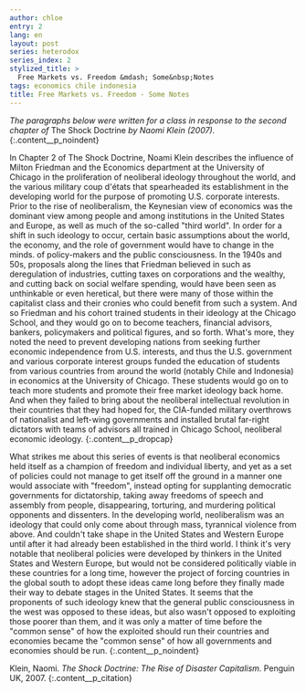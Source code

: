 ```yaml
---
author: chloe
entry: 2
lang: en
layout: post
series: heterodox
series_index: 2
stylized_title: >
  Free Markets vs. Freedom &mdash; Some&nbsp;Notes
tags: economics chile indonesia
title: Free Markets vs. Freedom - Some Notes
---
```


_The paragraphs below were written for a class in response to the second chapter of_ The Shock Doctrine _by Naomi Klein (2007)._
{:.content__p_noindent}

In Chapter 2 of The Shock Doctrine, Noami Klein describes the influence of Milton Friedman and the Economics department at the University of Chicago in the proliferation of neoliberal ideology throughout the world, and the various military coup d'états that spearheaded its establishment in the developing world for the purpose of promoting U.S. corporate interests. Prior to the rise of neoliberalism, the Keynesian view of economics was the dominant view among people and among institutions in the United States and Europe, as well as much of the so-called "third world". In order for a shift in such ideology to occur, certain basic assumptions about the world, the economy, and the role of government would have to change in the minds. of policy-makers and the public consciousness. In the 1940s and 50s, proposals along the lines that Friedman believed in such as deregulation of industries, cutting taxes on corporations and the wealthy, and cutting back on social welfare spending, would have been seen as unthinkable or even heretical, but there were many of those within the capitalist class and their cronies who could benefit from such a system. And so Friedman and his cohort trained students in their ideology at the Chicago School, and they would go on to become teachers, financial advisors, bankers, policymakers and political figures, and so forth. What's more, they noted the need to prevent developing nations from seeking further economic independence from U.S. interests, and thus the U.S. government and various corporate interest groups funded the education of students from various countries from around the world (notably Chile and Indonesia) in economics at the University of Chicago. These students would go on to teach more students and promote their free market ideology back home. And when they failed to bring about the neoliberal intellectual revolution in their countries that they had hoped for, the CIA-funded military overthrows of nationalist and left-wing governments and installed brutal far-right dictators with teams of advisors all trained in Chicago School, neoliberal economic ideology.
{:.content__p_dropcap}

What strikes me about this series of events is that neoliberal economics held itself as a champion of freedom and individual liberty, and yet as a set of policies could not manage to get itself off the ground in a manner one would associate with "freedom", instead opting for supplanting democratic governments for dictatorship, taking away freedoms of speech and assembly from people, disappearing, torturing, and murdering political opponents and dissenters. In the developing world, neoliberalism was an ideology that could only come about through mass, tyrannical violence from above. And couldn't take shape in the United States and Western Europe until after it had already been established in the third world. I think it's very notable that neoliberal policies were developed by thinkers in the United States and Western Europe, but would not be considered politically viable in these countries for a long time, however the project of forcing countries in the global south to adopt these ideas came long before they finally made their way to debate stages in the United States. It seems that the proponents of such ideology knew that the general public consciousness in the west was opposed to these ideas, but also wasn't opposed to exploiting those poorer than them, and it was only a matter of time before the "common sense" of how the exploited should run their countries and economies became the "common sense" of how all governments and economies should be run.
{:.content__p_noindent}

Klein, Naomi. _The Shock Doctrine: The Rise of Disaster Capitalism._ Penguin UK, 2007.
{:.content__p_citation}